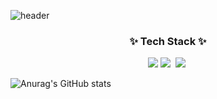 ![header](https://capsule-render.vercel.app/api?type=wave&color=auto&height=300&section=header&text=김석환%20입니다!&fontSize=90)
<h3 align="center">✨ Tech Stack ✨</h3>
<div align="center">
  <img src="https://img.shields.io/badge/python-20232a.svg?style=for-the-badge&logo=python&logoColor=3776AB" />
  <img src="https://img.shields.io/badge/C-F7DF1E.svg?style=for-the-badge&logo=C&logoColor=20232a" />&nbsp
  <img src="https://img.shields.io/badge/C++-E34F26.svg?style=for-the-badge&logo=C++&logoColor=white" />&nbsp
</div>


![Anurag's GitHub stats](https://github-readme-stats.vercel.app/api?username=ihatetmat&show_icons=true&theme=onedark)
